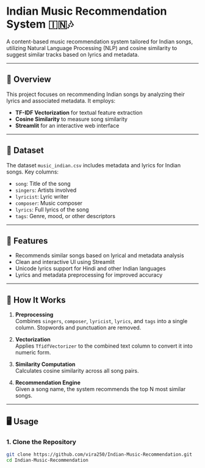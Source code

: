 # Indian Music Recommendation System 🇮🇳🎶

A content-based music recommendation system tailored for Indian songs, utilizing Natural Language Processing (NLP) and cosine similarity to suggest similar tracks based on lyrics and metadata.

---

## 📌 Overview

This project focuses on recommending Indian songs by analyzing their lyrics and associated metadata. It employs:

- **TF-IDF Vectorization** for textual feature extraction
- **Cosine Similarity** to measure song similarity
- **Streamlit** for an interactive web interface

---

## 📁 Dataset

The dataset `music_indian.csv` includes metadata and lyrics for Indian songs. Key columns:

- `song`: Title of the song
- `singers`: Artists involved
- `lyricist`: Lyric writer
- `composer`: Music composer
- `lyrics`: Full lyrics of the song
- `tags`: Genre, mood, or other descriptors

---

## 🚀 Features

- Recommends similar songs based on lyrical and metadata analysis
- Clean and interactive UI using Streamlit
- Unicode lyrics support for Hindi and other Indian languages
- Lyrics and metadata preprocessing for improved accuracy

---

## 🧠 How It Works

1. **Preprocessing**  
   Combines `singers`, `composer`, `lyricist`, `lyrics`, and `tags` into a single column. Stopwords and punctuation are removed.

2. **Vectorization**  
   Applies `TfidfVectorizer` to the combined text column to convert it into numeric form.

3. **Similarity Computation**  
   Calculates cosine similarity across all song pairs.

4. **Recommendation Engine**  
   Given a song name, the system recommends the top N most similar songs.

---

## 🖥️ Usage

### 1. Clone the Repository

```bash
git clone https://github.com/vira250/Indian-Music-Recommendation.git
cd Indian-Music-Recommendation

